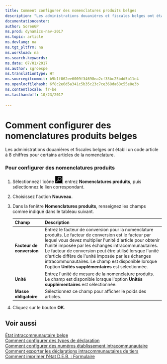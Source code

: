 ```yaml
---
title: Comment configurer des nomenclatures produits belges
description: "Les administrations douanières et fiscales belges ont établi un code article à 8 chiffres pour certains articles de la nomenclature."
documentationcenter: 
author: SorenGP
ms.prod: dynamics-nav-2017
ms.topic: article
ms.devlang: na
ms.tgt_pltfrm: na
ms.workload: na
ms.search.keywords: 
ms.date: 07/01/2017
ms.author: sgroespe
ms.translationtype: HT
ms.sourcegitcommit: b9b1f062ee6009f34698ea2cf33bc25bdd5b11e4
ms.openlocfilehash: 6f8c2e6d5a341c5b35c23c7ce368da68c55e8e3b
ms.contentlocale: fr-be
ms.lasthandoff: 10/23/2017

---
```

# <a name="how-to-set-up-belgian-tariff-numbers"></a>Comment configurer des nomenclatures produits belges
Les administrations douanières et fiscales belges ont établi un code article à 8 chiffres pour certains articles de la nomenclature.  

### <a name="to-set-up-tariff-numbers"></a>Pour configurer des nomenclatures produits  

1.  Sélectionnez l'icône ![Rechercher une page ou un état](../../media/ui-search/search_small.png "icône Rechercher une page ou un état"), entrez **Nomenclatures produits**, puis sélectionnez le lien correspondant.  
2.  Choisissez l'action **Nouveau**.  
3.  Dans la fenêtre **Nomenclatures produits**, renseignez les champs comme indiqué dans le tableau suivant.  

    |Champ|Description|  
    |---------------------------------|---------------------------------------|  
    |**Facteur de conversion**|Entrez le facteur de conversion pour la nomenclature produits. Le facteur de conversion est le facteur par lequel vous devez multiplier l'unité d'article pour obtenir l'unité imposée par les échanges intracommunautaires. Le facteur de conversion peut être utilisé lorsque l'unité d'article diffère de l'unité imposée par les échanges intracommunautaires. Le champ est disponible lorsque l'option **Unités supplémentaires** est sélectionnée.|  
    |**Unité**|Entrez l'unité de mesure de la nomenclature produits. Le champ est disponible lorsque l'option **Unités supplémentaires** est sélectionnée.|  
    |**Masse obligatoire**|Sélectionnez ce champ pour afficher le poids des articles.|  

4.  Cliquez sur le bouton **OK**.  
  
## <a name="see-also"></a>Voir aussi  
 [État intracommunautaire belge](belgian-intrastat-reporting.md)   
 [Comment configurer des types de déclaration](how-to-set-up-declaration-types.md)   
 [Comment configurer des numéros établissement intracommunautaire](how-to-set-up-intrastat-establishment-numbers.md)   
 [Comment exporter les déclarations intracommunautaires de tiers](how-to-export-intrastat-third-party-declararations.md)   
 [Comment imprimer l'état D.E.B. : Formulaire](how-to-print-the-intrastat-form-report.md)

